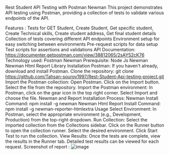 Rest Student API Testing with Postman Newman This project demonstrates API testing using Postman, providing a collection of tests to validate various endpoints of the API.

Features : Tests for GET Student, Create Student, Get specific student, Create Technical skills, Create student address, Get final student details Collection of tests covering different API endpoints Environment setup for easy switching between environments Pre-request scripts for data setup Test scripts for assertions and validations API Documentation: https://documenter.getpostman.com/view/38812065/2sAY52cK76
Technology used: Postman Newman Prerequisite: Node Js Newman Newman Html Report Library Installation Postman: If you haven't already, download and install Postman. Clone the repository: git clone https://github.com/Tahsan-sourov1997/Rest-Student-Api-testing-project.git Import the Postman collection: Open Postman. Click on the Import button. Select the file from the repository. Import the Postman environment: In Postman, click on the gear icon in the top right corner. Select Import and choose the file. Newman and Report Installation Process: Newman Install Command: npm install -g newman Newman Html Report Install Command: npm install -g newman-reporter-htmlextra Usage Select Environment: In Postman, select the appropriate environment (e.g., Development, Production) from the top-right dropdown. Run Collection: Select the imported collection from the Collections sidebar. Click on the Runner button to open the collection runner. Select the desired environment. Click Start Test to run the collection. View Results: Once the tests are complete, view the results in the Runner tab. Detailed test results can be viewed for each request.
Screenshot of report :
![image](https://github.com/user-attachments/assets/72b657a5-556a-4405-b28c-324317b8c906)

